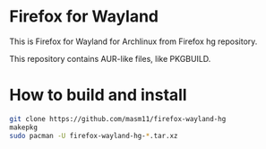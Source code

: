 # Firefox for Wayland

This is Firefox for Wayland for Archlinux from Firefox hg repository.

This repository contains AUR-like files, like PKGBUILD.

# How to build and install

```sh
git clone https://github.com/masm11/firefox-wayland-hg
makepkg
sudo pacman -U firefox-wayland-hg-*.tar.xz
```
